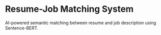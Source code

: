 # Resume-Job Matching System
AI-powered semantic matching between resume and job description using Sentence-BERT.